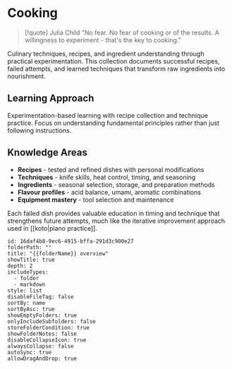 # Cooking

> [!quote] Julia Child
> "No fear. No fear of cooking or of the results. A willingness to experiment - that's the key to cooking."

Culinary techniques, recipes, and ingredient understanding through practical experimentation. This collection documents successful recipes, failed attempts, and learned techniques that transform raw ingredients into nourishment.

## Learning Approach

Experimentation-based learning with recipe collection and technique practice. Focus on understanding fundamental principles rather than just following instructions.

## Knowledge Areas

- **Recipes** - tested and refined dishes with personal modifications
- **Techniques** - knife skills, heat control, timing, and seasoning
- **Ingredients** - seasonal selection, storage, and preparation methods
- **Flavour profiles** - acid balance, umami, aromatic combinations
- **Equipment mastery** - tool selection and maintenance

Each failed dish provides valuable education in timing and technique that strengthens future attempts, much like the iterative improvement approach used in [[koto|piano practice]].

```folder-overview
id: 16daf4b8-9ec6-4915-bffa-291d3c900e27
folderPath: ""
title: "{{folderName}} overview"
showTitle: true
depth: 2
includeTypes:
  - folder
  - markdown
style: list
disableFileTag: false
sortBy: name
sortByAsc: true
showEmptyFolders: true
onlyIncludeSubfolders: false
storeFolderCondition: true
showFolderNotes: false
disableCollapseIcon: true
alwaysCollapse: false
autoSync: true
allowDragAndDrop: true
```
